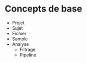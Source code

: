 # Concepts de base


 * Projet
 * Sujet
 * Fichier
 * Sample
 * Analyse
   * Filtrage
   * Pipeline


